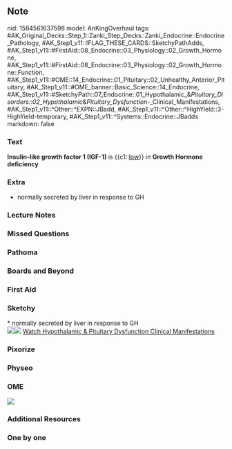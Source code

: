 ## Note
nid: 1584561637598
model: AnKingOverhaul
tags: #AK_Original_Decks::Step_1::Zanki_Step_Decks::Zanki_Endocrine::Endocrine_Pathology, #AK_Step1_v11::!FLAG_THESE_CARDS::SketchyPathAdds, #AK_Step1_v11::#FirstAid::08_Endocrine::03_Physiology::02_Growth_Hormone, #AK_Step1_v11::#FirstAid::08_Endocrine::03_Physiology::02_Growth_Hormone::Function, #AK_Step1_v11::#OME::14_Endocrine::01_Pituitary::02_Unhealthy_Anterior_Pituitary, #AK_Step1_v11::#OME_banner::Basic_Science::14_Endocrine, #AK_Step1_v11::#SketchyPath::07_Endocrine::01_Hypothalamic_&_Pituitary_Disorders::02_Hypothalamic_&_Pituitary_Dysfunction_-_Clinical_Manifestations, #AK_Step1_v11::^Other::^EXPN::JBadd, #AK_Step1_v11::^Other::^HighYield::3-HighYield-temporary, #AK_Step1_v11::^Systems::Endocrine::JBadds
markdown: false

### Text
<b>Insulin-like growth factor 1 (IGF-1)</b> is {{c1::<u>low</u>}}
in <b>Growth Hormone deficiency</b>

### Extra
* normally secreted by liver in response to GH

### Lecture Notes


### Missed Questions


### Pathoma


### Boards and Beyond


### First Aid


### Sketchy
<div>
  * normally secreted by liver in response to GH
</div><img src=
"GH%20deficiency%20IGF-1%20low%20_1566160514431.jpg"><img src=
"Zoverall%20picture%20(108)_1566160514431.JPG"> <a href=
"https://dashboard.sketchy.com/study/medical/courses/medical-pathophysiology/units/medical-pathophysiology-endocrine/videos/medical-pathophysiology-endocrine-hypothalamic-and-pituitary-disorders-hypothalamic-and-pituitary-dysfunction-clinical-manifestations?utm_source=anki&utm_medium=partnership&utm_campaign=february_update&utm_content=medical">
Watch Hypothalamic & Pituitary Dysfunction Clinical
Manifestations</a>

### Pixorize


### Physeo


### OME
<div class="ome-widget">
  <a href=
  "https://onlinemeded.org/spa/endocrine?ref=anki"><img src="_OME_AnkiFlashcards_Topic_1.png"></a>
</div>

### Additional Resources


### One by one

